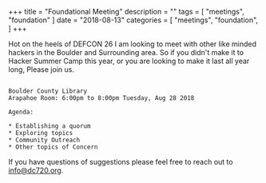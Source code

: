 +++
title = "Foundational Meeting"
description = ""
tags = [
    "meetings",
    "foundation"
]
date = "2018-08-13"
categories = [
    "meetings",
    "foundation",
]
+++

Hot on the heels of DEFCON 26 I am looking to meet with other like minded
hackers in the Boulder and Surrounding area.  So if you didn't make it to Hacker Summer Camp this year, or you are looking to make it last all year long, Please join us.

~~~

Boulder County Library
Arapahoe Room: 6:00pm to 8:00pm Tuesday, Aug 28 2018

Agenda:

* Establishing a quorum
* Exploring topics
* Community Outreach
* Other topics of Concern

~~~

If you have questions of suggestions please feel free to reach out to info@dc720.org.